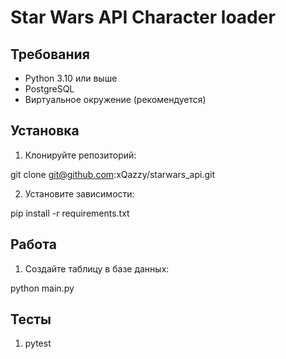 # Star Wars API Character loader

## Требования

- Python 3.10 или выше
- PostgreSQL
- Виртуальное окружение (рекомендуется)

## Установка

1. Клонируйте репозиторий:

git clone git@github.com:xQazzy/starwars_api.git

2. Установите зависимости:

pip install -r requirements.txt

## Работа

1. Создайте таблицу в базе данных:

python main.py

## Тесты

1. pytest
